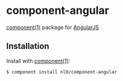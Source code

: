 # component-angular

[component(1)](http://component.io) package for [AngularJS](http://angularjs.org)


## Installation

Install with [component(1)](http://component.io):

```
$ component install nl0/component-angular
```
